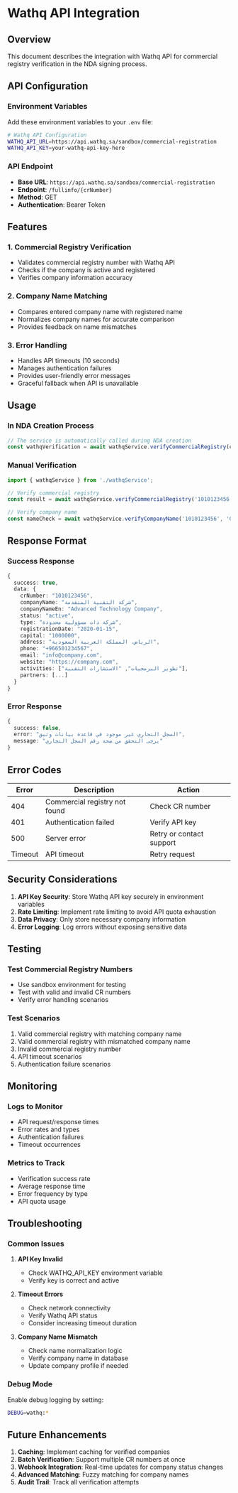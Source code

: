 # Wathq API Integration

## Overview
This document describes the integration with Wathq API for commercial registry verification in the NDA signing process.

## API Configuration

### Environment Variables
Add these environment variables to your `.env` file:

```bash
# Wathq API Configuration
WATHQ_API_URL=https://api.wathq.sa/sandbox/commercial-registration
WATHQ_API_KEY=your-wathq-api-key-here
```

### API Endpoint
- **Base URL**: `https://api.wathq.sa/sandbox/commercial-registration`
- **Endpoint**: `/fullinfo/{crNumber}`
- **Method**: GET
- **Authentication**: Bearer Token

## Features

### 1. Commercial Registry Verification
- Validates commercial registry number with Wathq API
- Checks if the company is active and registered
- Verifies company information accuracy

### 2. Company Name Matching
- Compares entered company name with registered name
- Normalizes company names for accurate comparison
- Provides feedback on name mismatches

### 3. Error Handling
- Handles API timeouts (10 seconds)
- Manages authentication failures
- Provides user-friendly error messages
- Graceful fallback when API is unavailable

## Usage

### In NDA Creation Process
```typescript
// The service is automatically called during NDA creation
const wathqVerification = await wathqService.verifyCommercialRegistry(crNumber);
```

### Manual Verification
```typescript
import { wathqService } from './wathqService';

// Verify commercial registry
const result = await wathqService.verifyCommercialRegistry('1010123456');

// Verify company name
const nameCheck = await wathqService.verifyCompanyName('1010123456', 'Company Name');
```

## Response Format

### Success Response
```typescript
{
  success: true,
  data: {
    crNumber: "1010123456",
    companyName: "شركة التقنية المتقدمة",
    companyNameEn: "Advanced Technology Company",
    status: "active",
    type: "شركة ذات مسؤولية محدودة",
    registrationDate: "2020-01-15",
    capital: "1000000",
    address: "الرياض، المملكة العربية السعودية",
    phone: "+966501234567",
    email: "info@company.com",
    website: "https://company.com",
    activities: ["تطوير البرمجيات", "الاستشارات التقنية"],
    partners: [...]
  }
}
```

### Error Response
```typescript
{
  success: false,
  error: "السجل التجاري غير موجود في قاعدة بيانات وثيق",
  message: "يرجى التحقق من صحة رقم السجل التجاري"
}
```

## Error Codes

| Error | Description | Action |
|-------|-------------|--------|
| 404 | Commercial registry not found | Check CR number |
| 401 | Authentication failed | Verify API key |
| 500 | Server error | Retry or contact support |
| Timeout | API timeout | Retry request |

## Security Considerations

1. **API Key Security**: Store Wathq API key securely in environment variables
2. **Rate Limiting**: Implement rate limiting to avoid API quota exhaustion
3. **Data Privacy**: Only store necessary company information
4. **Error Logging**: Log errors without exposing sensitive data

## Testing

### Test Commercial Registry Numbers
- Use sandbox environment for testing
- Test with valid and invalid CR numbers
- Verify error handling scenarios

### Test Scenarios
1. Valid commercial registry with matching company name
2. Valid commercial registry with mismatched company name
3. Invalid commercial registry number
4. API timeout scenarios
5. Authentication failure scenarios

## Monitoring

### Logs to Monitor
- API request/response times
- Error rates and types
- Authentication failures
- Timeout occurrences

### Metrics to Track
- Verification success rate
- Average response time
- Error frequency by type
- API quota usage

## Troubleshooting

### Common Issues

1. **API Key Invalid**
   - Check WATHQ_API_KEY environment variable
   - Verify key is correct and active

2. **Timeout Errors**
   - Check network connectivity
   - Verify Wathq API status
   - Consider increasing timeout duration

3. **Company Name Mismatch**
   - Check name normalization logic
   - Verify company name in database
   - Update company profile if needed

### Debug Mode
Enable debug logging by setting:
```bash
DEBUG=wathq:*
```

## Future Enhancements

1. **Caching**: Implement caching for verified companies
2. **Batch Verification**: Support multiple CR numbers at once
3. **Webhook Integration**: Real-time updates for company status changes
4. **Advanced Matching**: Fuzzy matching for company names
5. **Audit Trail**: Track all verification attempts

